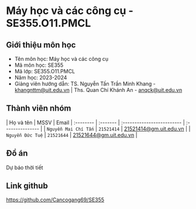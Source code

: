 #                            Máy học và các công cụ - SE355.O11.PMCL



## Giới thiệu môn học


- Tên môn học: Máy học và các công cụ
- Mã môn học: SE355
- Mã lớp: SE355.O11.PMCL
- Năm học: 2023-2024
- Giảng viên hướng dẫn: TS. Nguyễn Tấn Trần Minh Khang - khangnttm@uit.edu.vn | Ths. Quan Chí Khánh An - anqck@uit.edu.vn 

## Thành viên nhóm 




| Họ và tên | MSSV     | Email
| :--------           | :------- | :------------------------- | :--------------- |
| `Nguyễn Mai Chí Tấn` | `21521414` | 21521414@gm.uit.edu.vn |
| `Nguyễn Đức Tuệ` | `21521644` |  21521644@gm.uit.edu.vn | 

## Đồ án
Dự báo thời tiết

## Link github
https://github.com/Cancogang69/SE355
